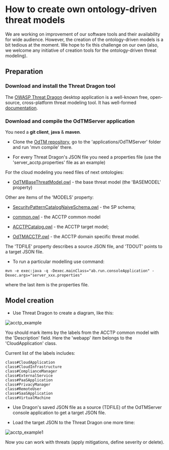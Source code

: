 
# How to create own ontology-driven threat models

We are working on improvement of our software tools and their availability for wide audience.
However, the creation of the ontology-driven models is a bit tedious at the moment.
We hope to fix this challenge on our own 
(also, we welcome any initiative of creation tools for the ontology-driven threat modeling).

## Preparation

### Download and install the Threat Dragon tool

The [OWASP Threat Dragon](https://github.com/OWASP/threat-dragon-desktop/releases) desktop application 
is a well-known free, open-source, cross-platform threat modeling tool.
It has well-formed [documentation](https://docs.threatdragon.org/).

### Download and compile the OdTMServer application 

You need a **git client**, **java** & **maven**.

* Clone the [OdTM repository](https://github.com/nets4geeks/OdTM.git), go to the 'applications/OdTMServer' folder and run 'mvn compile' there.

* For every Threat Dragon's JSON file you need a properties file (use the 'server_acctp.properties' file as an example)

For the cloud modeling you need files of next ontologies:

- [OdTMBaseThreatModel.owl](../OdTMBaseThreatModel.owl) - the base threat model (the 'BASEMODEL' property) 

Other are items of the 'MODELS' property:

- [SecurityPatternCatalogNaiveSchema.owl](https://github.com/nets4geeks/SPCatalogMaker/blob/master/schema/SecurityPatternCatalogNaiveSchema.owl) - the SP schema;

- [common.owl](https://github.com/nets4geeks/SPCatalogMaker/blob/master/catalogs/acctp/catalog/common.owl) - the ACCTP common model

- [ACCTPCatalog.owl](https://github.com/nets4geeks/SPCatalogMaker/blob/master/catalogs/acctp/catalog/ACCTPCatalog.owl) - the ACCTP target model;

- [OdTMACCTP.owl](../OdTMACCTP.owl) - the ACCTP domain specific threat model.

The 'TDFILE' property describes a source JSON file, and 'TDOUT' points to a target JSON file.

* To run a particular modelling use command:

```
mvn -e exec:java -q -Dexec.mainClass="ab.run.consoleApplication" -Dexec.args="server_xxx.properties" 
```

where the last item is the properties file.

## Model creation

* Use Threat Dragon to create a diagram, like this:

![acctp_example](td_simple_example.png)

You should mark items by the labels from the ACCTP common model with the 'Description' field.
Here the 'webapp' item belongs to the 'CloudApplication' class.

Current list of the labels includes:

```
class#CloudApplication
class#CloudInfrastructure
class#ComplianceManager
class#ExternalService
class#PaaSApplication
class#PrivacyManager
class#RemoteUser
class#SaaSApplication
class#VirtualMachine
```

* Use Dragon's saved JSON file as a source (TDFILE) of the OdTMServer console application to get a target JSON file.

* Load the target JSON to the Threat Dragon one more time: 

![acctp_example1](td_simple_example1.png)

Now you can work with threats (apply mitigations, define severity or delete).
